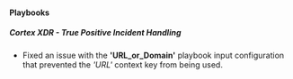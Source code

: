 #### Playbooks

##### Cortex XDR - True Positive Incident Handling

- Fixed an issue with the **'URL_or_Domain'** playbook input configuration that prevented the *'URL'* context key from being used.
